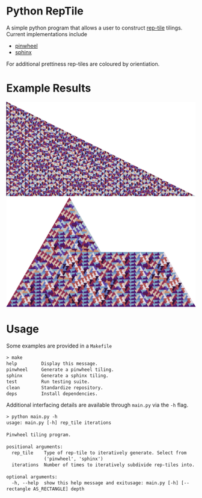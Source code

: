 # Python RepTile

A simple python program that allows a user to construct 
[rep-tile](https://en.wikipedia.org/wiki/Rep-tile)
tilings. Current implementations include

- [pinwheel](https://en.wikipedia.org/wiki/Pinwheel_tiling)
- [sphinx](https://en.wikipedia.org/wiki/Sphinx_tiling)

For additional prettiness rep-tiles are coloured by orientiation.

# Example Results

![Pinwheel Tiling](imgs/pinwheel.png)
![Sphinx Tiling](imgs/sphinx.png)

# Usage

Some examples are provided in a `Makefile`

```
> make
help         Display this message.
pinwheel     Generate a pinwheel tiling.
sphinx       Generate a sphinx tiling.
test         Run testing suite.
clean        Standardize repository.
deps         Install dependencies.
```

Additional interfacing details are available through `main.py` via the `-h` flag.

```
> python main.py -h
usage: main.py [-h] rep_tile iterations

Pinwheel tiling program.

positional arguments:
  rep_tile    Type of rep-tile to iteratively generate. Select from
              ('pinwheel', 'sphinx')
  iterations  Number of times to iteratively subdivide rep-tiles into.

optional arguments:
  -h, --help  show this help message and exitusage: main.py [-h] [--rectangle AS_RECTANGLE] depth
```
